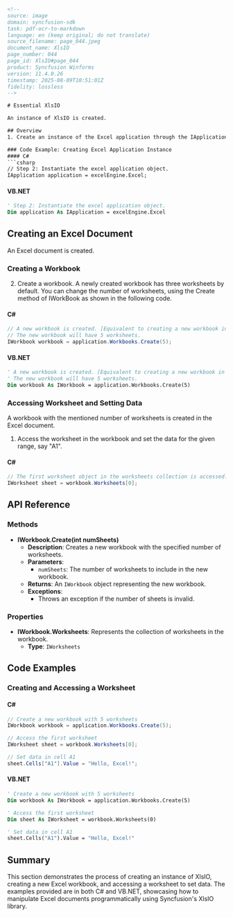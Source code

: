 ```html
<!-- 
source: image
domain: syncfusion-sdk
task: pdf-ocr-to-markdown
language: en (keep original; do not translate)
source_filename: page_044.jpeg
document_name: XlsIO
page_number: 044
page_id: XlsIO#page_044
product: Syncfusion Winforms
version: 11.4.0.26
timestamp: 2025-08-09T10:51:01Z
fidelity: lossless
-->

# Essential XlsIO

An instance of XlsIO is created.

## Overview
1. Create an instance of the Excel application through the IApplication interface.

### Code Example: Creating Excel Application Instance
#### C#
```csharp
// Step 2: Instantiate the excel application object.
IApplication application = excelEngine.Excel;
```

#### VB.NET
```vb
' Step 2: Instantiate the excel application object.
Dim application As IApplication = excelEngine.Excel
```

## Creating an Excel Document
An Excel document is created.

### Creating a Workbook
2. Create a workbook. A newly created workbook has three worksheets by default. You can change the number of worksheets, using the Create method of IWorkBook as shown in the following code.

#### C#
```csharp
// A new workbook is created. [Equivalent to creating a new workbook in MS Excel].
// The new workbook will have 5 worksheets.
IWorkbook workbook = application.Workbooks.Create(5);
```

#### VB.NET
```vb
' A new workbook is created. [Equivalent to creating a new workbook in MS Excel].
' The new workbook will have 5 worksheets.
Dim workbook As IWorkbook = application.Workbooks.Create(5)
```

### Accessing Worksheet and Setting Data
A workbook with the mentioned number of worksheets is created in the Excel document.

1. Access the worksheet in the workbook and set the data for the given range, say "A1".

#### C#
```csharp
// The first worksheet object in the worksheets collection is accessed.
IWorksheet sheet = workbook.Worksheets[0];
```

## API Reference

### Methods
- **IWorkbook.Create(int numSheets)**
  - **Description**: Creates a new workbook with the specified number of worksheets.
  - **Parameters**:
    - `numSheets`: The number of worksheets to include in the new workbook.
  - **Returns**: An `IWorkbook` object representing the new workbook.
  - **Exceptions**:
    - Throws an exception if the number of sheets is invalid.

### Properties
- **IWorkbook.Worksheets**: Represents the collection of worksheets in the workbook.
  - **Type**: `IWorksheets`

## Code Examples

### Creating and Accessing a Worksheet
#### C#
```csharp
// Create a new workbook with 5 worksheets
IWorkbook workbook = application.Workbooks.Create(5);

// Access the first worksheet
IWorksheet sheet = workbook.Worksheets[0];

// Set data in cell A1
sheet.Cells["A1"].Value = "Hello, Excel!";
```

#### VB.NET
```vb
' Create a new workbook with 5 worksheets
Dim workbook As IWorkbook = application.Workbooks.Create(5)

' Access the first worksheet
Dim sheet As IWorksheet = workbook.Worksheets(0)

' Set data in cell A1
sheet.Cells("A1").Value = "Hello, Excel!"
```

## Summary
This section demonstrates the process of creating an instance of XlsIO, creating a new Excel workbook, and accessing a worksheet to set data. The examples provided are in both C# and VB.NET, showcasing how to manipulate Excel documents programmatically using Syncfusion's XlsIO library.

<!-- tags: [xlsio, exceledit, workbook, worksheet, syncfusion winforms, version 11.4.0.26] keywords: [create workbook, access worksheet, set cell data, C#, VB.NET, Excel manipulation, Excel application, IWorkbook, IWorksheet, IApplication, exceledit] -->
```